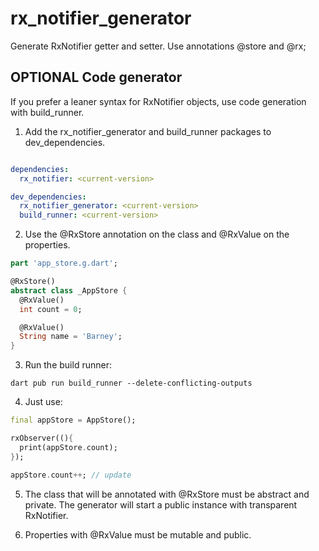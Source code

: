 # rx_notifier_generator

Generate RxNotifier getter and setter. Use annotations @store and @rx;

## OPTIONAL Code generator

If you prefer a leaner syntax for RxNotifier objects, use code generation with build_runner.

1. Add the rx_notifier_generator and build_runner packages to dev_dependencies.

```yaml

dependencies:
  rx_notifier: <current-version>

dev_dependencies:
  rx_notifier_generator: <current-version>
  build_runner: <current-version>
```

2. Use the @RxStore annotation on the class and @RxValue on the properties.

```dart
part 'app_store.g.dart';

@RxStore()
abstract class _AppStore {
  @RxValue()
  int count = 0;

  @RxValue()
  String name = 'Barney';
}
```
3. Run the build runner:
```
dart pub run build_runner --delete-conflicting-outputs
```

4. Just use:
```dart
final appStore = AppStore();

rxObserver((){
  print(appStore.count);
});

appStore.count++; // update

```

5. The class that will be annotated with @RxStore must be abstract and private. The generator will start a public instance with transparent RxNotifier.

6. Properties with @RxValue must be mutable and public.